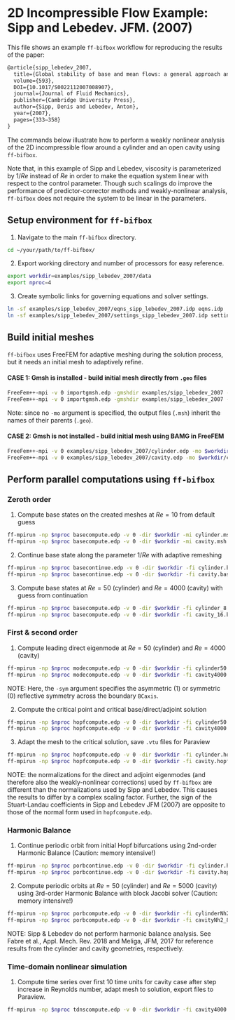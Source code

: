 # 2D Incompressible Flow Example: Sipp and Lebedev. JFM. (2007)
This file shows an example `ff-bifbox` workflow for reproducing the results of the paper:
```tex
@article{sipp_lebedev_2007,
  title={Global stability of base and mean flows: a general approach and its applications to cylinder and open cavity flows},
  volume={593},
  DOI={10.1017/S0022112007008907},
  journal={Journal of Fluid Mechanics},
  publisher={Cambridge University Press},
  author={Sipp, Denis and Lebedev, Anton},
  year={2007},
  pages={333–358}
}
```
The commands below illustrate how to perform a weakly nonlinear analysis of the 2D incompressible flow around a cylinder and an open cavity using `ff-bifbox`.

Note that, in this example of Sipp and Lebedev, viscosity is parameterized by $1/Re$ instead of $Re$ in order to make the equation system linear with respect to the control parameter. Though such scalings do improve the performance of predictor-corrector methods and weakly-nonlinear analysis, `ff-bifbox` does not require the system to be linear in the parameters.

## Setup environment for `ff-bifbox`
1. Navigate to the main `ff-bifbox` directory.
```sh
cd ~/your/path/to/ff-bifbox/
```
2. Export working directory and number of processors for easy reference.
```sh
export workdir=examples/sipp_lebedev_2007/data
export nproc=4
```
3. Create symbolic links for governing equations and solver settings.
```sh
ln -sf examples/sipp_lebedev_2007/eqns_sipp_lebedev_2007.idp eqns.idp
ln -sf examples/sipp_lebedev_2007/settings_sipp_lebedev_2007.idp settings.idp
```

## Build initial meshes
`ff-bifbox` uses FreeFEM for adaptive meshing during the solution process, but it needs an initial mesh to adaptively refine.
#### CASE 1: Gmsh is installed - build initial mesh directly from `.geo` files
```sh
FreeFem++-mpi -v 0 importgmsh.edp -gmshdir examples/sipp_lebedev_2007 -dir $workdir -mi cylinder.geo
FreeFem++-mpi -v 0 importgmsh.edp -gmshdir examples/sipp_lebedev_2007 -dir $workdir -mi cavity.geo
```
Note: since no `-mo` argument is specified, the output files (`.msh`) inherit the names of their parents (`.geo`).
#### CASE 2: Gmsh is not installed - build initial mesh using BAMG in FreeFEM
```sh
FreeFem++-mpi -v 0 examples/sipp_lebedev_2007/cylinder.edp -mo $workdir/cylinder
FreeFem++-mpi -v 0 examples/sipp_lebedev_2007/cavity.edp -mo $workdir/cavity
```

## Perform parallel computations using `ff-bifbox`
### Zeroth order
1. Compute base states on the created meshes at $Re=10$ from default guess
```sh
ff-mpirun -np $nproc basecompute.edp -v 0 -dir $workdir -mi cylinder.msh -fo cylinder -1/Re 0.1
ff-mpirun -np $nproc basecompute.edp -v 0 -dir $workdir -mi cavity.msh -fo cavity -1/Re 0.1
```

2. Continue base state along the parameter $1/Re$ with adaptive remeshing
```sh
ff-mpirun -np $nproc basecontinue.edp -v 0 -dir $workdir -fi cylinder.base -fo cylinder -param 1/Re -h0 -1 -scount 2 -maxcount 8 -mo cylinder -thetamax 5
ff-mpirun -np $nproc basecontinue.edp -v 0 -dir $workdir -fi cavity.base -fo cavity -param 1/Re -h0 -1 -scount 4 -maxcount 16 -mo cavity
```

3. Compute base states at $Re=50$ (cylinder) and $Re=4000$ (cavity) with guess from continuation
```sh
ff-mpirun -np $nproc basecompute.edp -v 0 -dir $workdir -fi cylinder_8.base -fo cylinder50 -1/Re 0.021
ff-mpirun -np $nproc basecompute.edp -v 0 -dir $workdir -fi cavity_16.base -fo cavity4000 -1/Re 0.00025
```

### First & second order
1. Compute leading direct eigenmode at $Re=50$ (cylinder) and $Re=4000$ (cavity)
```sh
ff-mpirun -np $nproc modecompute.edp -v 0 -dir $workdir -fi cylinder50.base -fo cylinder50 -eps_target 0.1+0.8i -sym 1 -eps_pos_gen_non_hermitian
ff-mpirun -np $nproc modecompute.edp -v 0 -dir $workdir -fi cavity4000.base -fo cavity4000 -eps_target 0.1+8.0i -sym 0 -eps_pos_gen_non_hermitian
```
NOTE: Here, the `-sym` argument specifies the asymmetric (1) or symmetric (0) reflective symmetry across the boundary `BCaxis`.

2. Compute the critical point and critical base/direct/adjoint solution
```sh
ff-mpirun -np $nproc hopfcompute.edp -v 0 -dir $workdir -fi cylinder50.mode -fo cylinder -param 1/Re -nf 0
ff-mpirun -np $nproc hopfcompute.edp -v 0 -dir $workdir -fi cavity4000.mode -fo cavity -param 1/Re -nf 0
```

3. Adapt the mesh to the critical solution, save `.vtu` files for Paraview
```sh
ff-mpirun -np $nproc hopfcompute.edp -v 0 -dir $workdir -fi cylinder.hopf -fo cylinderadapt -mo cylinderhopf -adaptto bda -param 1/Re -thetamax 5 -pv 1 -wnl 1 
ff-mpirun -np $nproc hopfcompute.edp -v 0 -dir $workdir -fi cavity.hopf -fo cavityadapt -mo cavityhopf -adaptto bda -param 1/Re -pv 1 -wnl 1
```
NOTE: the normalizations for the direct and adjoint eigenmodes (and therefore also the weakly-nonlinear corrections) used by `ff-bifbox` are different than the normalizations used by Sipp and Lebedev. This causes the results to differ by a complex scaling factor. Further, the sign of the Stuart-Landau coefficients in Sipp and Lebedev JFM (2007) are opposite to those of the normal form used in `hopfcompute.edp`.


### Harmonic Balance
1. Continue periodic orbit from initial Hopf bifurcations using 2nd-order Harmonic Balance (Caution: memory intensive!)
```sh
ff-mpirun -np $nproc porbcontinue.edp -v 0 -dir $workdir -fi cylinder.hopf -fo cylinderNh2 -Nh 2 -mo cylinderporb -param 1/Re -thetamax 5 -h0 -1 -scount 5 -maxcount 10
ff-mpirun -np $nproc porbcontinue.edp -v 0 -dir $workdir -fi cavity.hopf -fo cavityNh2 -Nh 2 -mo cavityporb -param 1/Re -h0 -1 -scount 4 -maxcount 8
```

2. Compute periodic orbits at $Re=50$ (cylinder) and $Re=5000$ (cavity) using 3rd-order Harmonic Balance with block Jacobi solver (Caution: memory intensive!)
```sh
ff-mpirun -np $nproc porbcompute.edp -v 0 -dir $workdir -fi cylinderNh2_10.porb -fo cylinder50Nh3 -Nh 3 -1/Re 0.02 -blocks 3
ff-mpirun -np $nproc porbcompute.edp -v 0 -dir $workdir -fi cavityNh2_8.porb -fo cavity5000Nh3 -Nh 3 -1/Re 0.0002 -blocks 3
```
NOTE: Sipp & Lebedev do not perform harmonic balance analysis. See Fabre et al., Appl. Mech. Rev. 2018 and Meliga, JFM, 2017 for reference results from the cylinder and cavity geometries, respectively.


### Time-domain nonlinear simulation
1. Compute time series over first 10 time units for cavity case after step increase in Reynolds number, adapt mesh to solution, export files to Paraview. 
```sh
ff-mpirun -np $nproc tdnscompute.edp -v 0 -dir $workdir -fi cavity4000.base -fo cavity -1/Re 0.0002 -tsdt 0.01 -mo cavitytimeseries -scount 5 -maxcount 1000 -pv 1
```